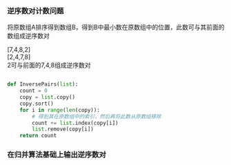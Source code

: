 ###  逆序数对计数问题

将原数组A排序得到数组B，得到B中最小数在原数组中的位置，此数可与其前面的数组成逆序数对

[7,4,8,2]   
[2,4,7,8]  
2可与前面的7,4,8组成逆序数对

```python

def InversePairs(list):
    count = 0
    copy = list.copy()
    copy.sort()
    for i in range(len(copy)):
        # 得到其在原数组中的索引，然后再将此数从原数组移除
        count += list.index(copy[i])
        list.remove(copy[i])
    return count

```

### 在归并算法基础上输出逆序数对
